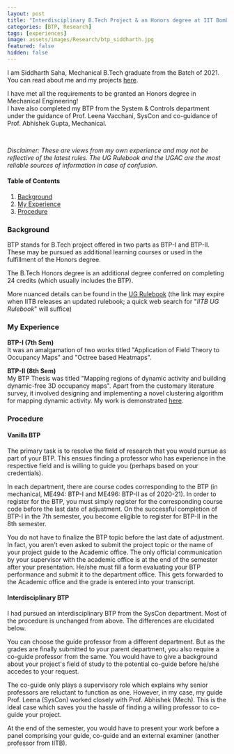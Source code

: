 ```yaml
---
layout: post
title: "Interdisciplinary B.Tech Project & an Honors degree at IIT Bombay"
categories: [BTP, Research]
tags: [experiences]
image: assets/images/Research/btp_siddharth.jpg
featured: false
hidden: false
---
```


I am Siddharth Saha, Mechanical B.Tech graduate from the Batch of 2021. You can read about me and my projects [here](https://trunc8.github.io).

I have met all the requirements to be granted an Honors degree in Mechanical Engineering!  
I have also completed my BTP from the System & Controls department under the guidance of Prof. Leena Vacchani, SysCon and co-guidance of Prof. Abhishek Gupta, Mechanical.

<br/>

*Disclaimer: These are views from my own experience and may not be reflective of the latest rules. The UG Rulebook and the UGAC are the most reliable sources of information in case of confusion.*

#### Table of Contents
1. [Background](#background)
1. [My Experience](#my-experience)
1. [Procedure](#procedure)


### Background
BTP stands for B.Tech project offered in two parts as BTP-I and BTP-II. These may be pursued as additional learning courses or used in the fulfillment of the Honors degree.

The B.Tech Honors degree is an additional degree conferred on completing 24 credits (which usually includes the BTP).

More nuanced details can be found in the [UG Rulebook](https://www.iitb.ac.in/newacadhome/ugrulebook202017July.pdf) (the link may expire when IITB releases an updated rulebook; a quick web search for "*IITB UG Rulebook*" will suffice)


### My Experience

**BTP-I (7th Sem)**  
It was an amalgamation of two works titled "Application of Field Theory to Occupancy Maps" and "Octree based Heatmaps".

**BTP-II (8th Sem)**  
My BTP Thesis was titled "Mapping regions of dynamic activity and building dynamic-free 3D occupancy maps". Apart from the customary literature survey, it involved designing and implementing a novel clustering algorithm for mapping dynamic activity. My work is demonstrated [here](https://youtu.be/rUUqPmobm1k).

### Procedure
#### Vanilla BTP
The primary task is to resolve the field of research that you would pursue as part of your BTP. This ensues finding a professor who has experience in the respective field and is willing to guide you (perhaps based on your credentials).

In each department, there are course codes corresponding to the BTP (in mechanical, ME494: BTP-I and ME496: BTP-II as of 2020-21). In order to register for the BTP, you must simply register for the corresponding course code before the last date of adjustment. On the successful completion of BTP-I in the 7th semester, you become eligible to register for BTP-II in the 8th semester.

You do not have to finalize the BTP topic before the last date of adjustment. In fact, you aren't even asked to submit the project topic or the name of your project guide to the Academic office. The only official communication by your supervisor with the academic office is at the end of the semester after your presentation. He/she must fill a form evaluating your BTP performance and submit it to the department office. This gets forwarded to the Academic office and the grade is entered into your transcript.

#### Interdisciplinary BTP
I had pursued an interdisciplinary BTP from the SysCon department. Most of the procedure is unchanged from above. The differences are elucidated below.

You can choose the guide professor from a different department. But as the grades are finally submitted to your parent department, you also require a co-guide professor from the same. You would have to give a background about your project's field of study to the potential co-guide before he/she accedes to your request.

The co-guide only plays a supervisory role which explains why senior professors are reluctant to function as one. However, in my case, my guide Prof. Leena (SysCon) worked closely with Prof. Abhishek (Mech). This is the ideal case which saves you the hassle of finding a willing professor to co-guide your project.

At the end of the semester, you would have to present your work before a panel comprising your guide, co-guide and an external examiner (another professor from IITB).